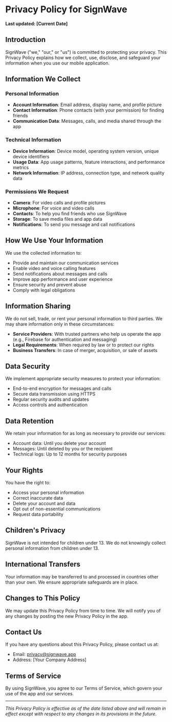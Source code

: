 # Privacy Policy for SignWave

**Last updated: [Current Date]**

## Introduction

SignWave ("we," "our," or "us") is committed to protecting your privacy. This Privacy Policy explains how we collect, use, disclose, and safeguard your information when you use our mobile application.

## Information We Collect

### Personal Information
- **Account Information**: Email address, display name, and profile picture
- **Contact Information**: Phone contacts (with your permission) for finding friends
- **Communication Data**: Messages, calls, and media shared through the app

### Technical Information
- **Device Information**: Device model, operating system version, unique device identifiers
- **Usage Data**: App usage patterns, feature interactions, and performance metrics
- **Network Information**: IP address, connection type, and network quality data

### Permissions We Request
- **Camera**: For video calls and profile pictures
- **Microphone**: For voice and video calls
- **Contacts**: To help you find friends who use SignWave
- **Storage**: To save media files and app data
- **Notifications**: To send you message and call notifications

## How We Use Your Information

We use the collected information to:
- Provide and maintain our communication services
- Enable video and voice calling features
- Send notifications about messages and calls
- Improve app performance and user experience
- Ensure security and prevent abuse
- Comply with legal obligations

## Information Sharing

We do not sell, trade, or rent your personal information to third parties. We may share information only in these circumstances:
- **Service Providers**: With trusted partners who help us operate the app (e.g., Firebase for authentication and messaging)
- **Legal Requirements**: When required by law or to protect our rights
- **Business Transfers**: In case of merger, acquisition, or sale of assets

## Data Security

We implement appropriate security measures to protect your information:
- End-to-end encryption for messages and calls
- Secure data transmission using HTTPS
- Regular security audits and updates
- Access controls and authentication

## Data Retention

We retain your information for as long as necessary to provide our services:
- Account data: Until you delete your account
- Messages: Until deleted by you or the recipient
- Technical logs: Up to 12 months for security purposes

## Your Rights

You have the right to:
- Access your personal information
- Correct inaccurate data
- Delete your account and data
- Opt out of non-essential communications
- Request data portability

## Children's Privacy

SignWave is not intended for children under 13. We do not knowingly collect personal information from children under 13.

## International Transfers

Your information may be transferred to and processed in countries other than your own. We ensure appropriate safeguards are in place.

## Changes to This Policy

We may update this Privacy Policy from time to time. We will notify you of any changes by posting the new Privacy Policy in the app.

## Contact Us

If you have any questions about this Privacy Policy, please contact us at:
- Email: privacy@signwave.app
- Address: [Your Company Address]

## Terms of Service

By using SignWave, you agree to our Terms of Service, which govern your use of the app and our services.

---

*This Privacy Policy is effective as of the date listed above and will remain in effect except with respect to any changes in its provisions in the future.*
